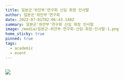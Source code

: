 ```yaml
---
title: 일본군'위안부'연구회 신임 회장 인사말
author: 일본군'위안부'연구회
date: 2022-07-01T02:06:43.148Z
summary: 일본군'위안부'연구회 신임 회장 인사말
image: /media/일본군-위안부-연구회-신임-회장-인사말-1.png
home_sticky: true
pinned: true
tags:
  - academic
  - event
---
```

![]()

![](/media/일본군-위안부-연구회-신임-회장-인사말-2.png)